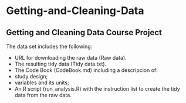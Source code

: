 # Getting-and-Cleaning-Data
## Getting and Cleaning Data Course Project

The data set includes the following:
- URL for downloading the raw data (Raw data).
- The resulting tidy data (Tidy data.txt).
- The Code Book (CodeBook.md) including a descripcion of:
 - study design;
 - variables and its units;
- An R script (run_analysis.R) with the instruction list to create the tidy data from the raw data.
